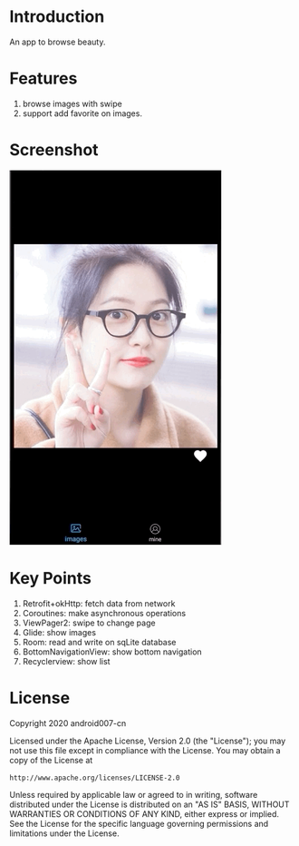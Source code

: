 # Introduction
An app to browse beauty.
# Features
1. browse images with swipe
2. support add favorite on images.
# Screenshot
![](https://raw.githubusercontent.com/android007-cn/browseBeauty/master/screenshots/screenshot1.gif)
# Key Points
1. Retrofit+okHttp: fetch data from network
2. Coroutines: make asynchronous operations
3. ViewPager2: swipe to change page
4. Glide: show images
5. Room: read and write on sqLite database
6. BottomNavigationView: show bottom navigation
7. Recyclerview: show list
# License
Copyright 2020 android007-cn

Licensed under the Apache License, Version 2.0 (the "License");
you may not use this file except in compliance with the License.
You may obtain a copy of the License at

    http://www.apache.org/licenses/LICENSE-2.0

Unless required by applicable law or agreed to in writing, software
distributed under the License is distributed on an "AS IS" BASIS,
WITHOUT WARRANTIES OR CONDITIONS OF ANY KIND, either express or implied.
See the License for the specific language governing permissions and
limitations under the License.